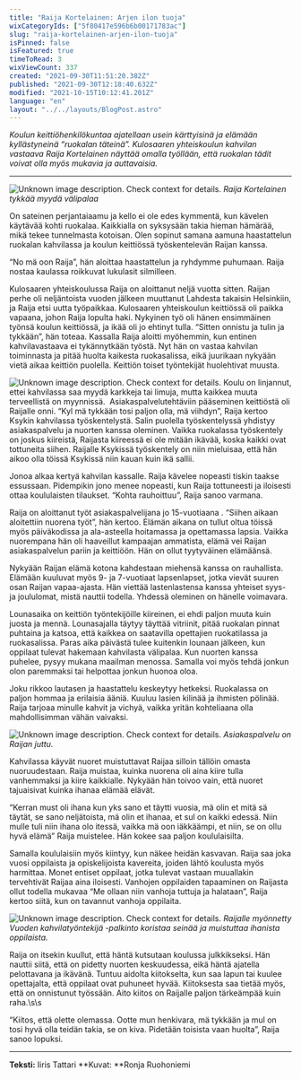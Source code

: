 ```yaml
---
title: "Raija Kortelainen: Arjen ilon tuoja"
wixCategoryIds: ["5f80417e596b6b00171783ac"]
slug: "raija-kortelainen-arjen-ilon-tuoja"
isPinned: false
isFeatured: true
timeToRead: 3
wixViewCount: 337
created: "2021-09-30T11:51:20.382Z"
published: "2021-09-30T12:18:40.632Z"
modified: "2021-10-15T10:12:41.201Z"
language: "en"
layout: "../../layouts/BlogPost.astro"
---
```

*Koulun keittiöhenkilökuntaa ajatellaan usein kärttyisinä ja elämään kyllästyneinä “ruokalan täteinä”. Kulosaaren yhteiskoulun kahvilan vastaava Raija Kortelainen näyttää omalla työllään, että ruokalan tädit voivat olla myös mukavia ja auttavaisia.*

---

![Unknown image description. Check context for details.](https://static.wixstatic.com/media/07242a_1c3122da4aef49789db752cd72427166~mv2.png) <!-- Original name: raija2[1].png -->
<span style="textAlignment:center;">*Raija Kortelainen tykkää myydä välipalaa*</span>

On sateinen perjantaiaamu ja kello ei ole edes kymmentä, kun kävelen käytävää kohti ruokalaa. Kaikkialla on syksysään takia hieman hämärää, mikä tekee tunnelmasta kotoisan. Olen sopinut samana aamuna haastattelun ruokalan kahvilassa ja koulun keittiössä työskentelevän Raijan kanssa.&nbsp;

“No mä oon Raija”, hän aloittaa haastattelun ja ryhdymme puhumaan. Raija nostaa kaulassa roikkuvat lukulasit silmilleen.

Kulosaaren yhteiskoulussa Raija on aloittanut neljä vuotta sitten. Raijan perhe oli neljäntoista vuoden jälkeen muuttanut Lahdesta takaisin Helsinkiin, ja Raija etsi uutta työpaikkaa. Kulosaaren yhteiskoulun keittiössä oli paikka vapaana, johon Raija lopulta haki. Nykyinen työ oli hänen ensimmäinen työnsä koulun keittiössä, ja ikää oli jo ehtinyt tulla. “Sitten onnistu ja tulin ja tykkään”, hän toteaa. Kassalla Raija aloitti myöhemmin, kun entinen kahvilavastaava ei tykännytkään työstä. Nyt hän on vastaa kahvilan toiminnasta ja pitää huolta kaikesta ruokasalissa, eikä juurikaan nykyään vietä aikaa keittiön puolella. Keittiön toiset työntekijät huolehtivat muusta.&nbsp;
&nbsp;

![Unknown image description. Check context for details.](https://static.wixstatic.com/media/07242a_c4d6f65ca4c749d58bb476f2af31e300~mv2.png) <!-- Original name: raija4[1].png -->
<span style="textAlignment:center;">Koulu on linjannut, ettei kahvilassa saa myydä karkkeja tai limuja, mutta kaikkea muuta terveellistä on myynnissä.&nbsp;</span>
<span style="textAlignment:center;"></span>
Asiakaspalvelutehtäviin pääseminen keittiöstä oli Raijalle onni. “Kyl mä tykkään tosi paljon olla, mä viihdyn”, Raija kertoo Ksykin kahvilassa työskentelystä. Salin puolella työskentelyssä yhdistyy asiakaspalvelu ja nuorten kanssa oleminen. Vaikka ruokalassa työskentely on joskus kiireistä, Raijasta kiireessä ei ole mitään ikävää, koska kaikki ovat tottuneita siihen. Raijalle Ksykissä työskentely on niin mieluisaa, että hän aikoo olla töissä Ksykissä niin kauan kuin ikä sallii.

Jonoa alkaa kertyä kahvilan kassalle. Raija kävelee nopeasti tiskin taakse essussaan. Pidempikin jono menee nopeasti, kun Raija tottuneesti ja iloisesti ottaa koululaisten tilaukset. “Kohta rauhoittuu”, Raija sanoo varmana.&nbsp;

Raija on aloittanut työt asiakaspalvelijana jo 15-vuotiaana . “Siihen aikaan aloitettiin nuorena työt”, hän kertoo. Elämän aikana on tullut oltua töissä myös päiväkodissa ja ala-asteella hoitamassa ja opettamassa lapsia. Vaikka nuorempana hän oli haaveillut kampaajan ammatista, elämä vei Raijan asiakaspalvelun pariin ja keittiöön. Hän on ollut tyytyväinen elämäänsä.

Nykyään Raijan elämä kotona kahdestaan miehensä kanssa on rauhallista. Elämään kuuluvat myös 9- ja 7-vuotiaat lapsenlapset, jotka vievät suuren osan Raijan vapaa-ajasta. Hän viettää lastenlastensa kanssa yhteiset syys- ja joululomat, mistä nauttii todella. Yhdessä oleminen on hänelle voimavara.

Lounasaika on keittiön työntekijöille kiireinen, ei ehdi paljon muuta kuin juosta ja mennä. Lounasajalla täytyy täyttää vitriinit, pitää ruokalan pinnat puhtaina ja katsoa, että kaikkea on saatavilla opettajien ruokatilassa ja ruokasalissa.  Paras aika päivästä tulee kuitenkin lounaan jälkeen, kun oppilaat tulevat hakemaan kahvilasta välipalaa. Kun nuorten kanssa puhelee, pysyy mukana maailman menossa. Samalla voi myös tehdä jonkun olon paremmaksi tai helpottaa jonkun huonoa oloa.

Joku rikkoo lautasen ja haastattelu keskeytyy hetkeksi. Ruokalassa on paljon hommaa ja erilaisia ääniä. Kuuluu lasien kilinää ja ihmisten pölinää. Raija tarjoaa minulle kahvit ja vichyä, vaikka yritän kohteliaana olla mahdollisimman vähän vaivaksi.&nbsp;

![Unknown image description. Check context for details.](https://static.wixstatic.com/media/07242a_634a620c45234890bd22f425bebd3e01~mv2.png) <!-- Original name: raija7[1].png -->
<span style="textAlignment:center;">*Asiakaspalvelu on Raijan juttu.*</span>

Kahvilassa käyvät nuoret muistuttavat Raijaa silloin tällöin omasta nuoruudestaan. Raija muistaa, kuinka nuorena oli aina kiire tulla vanhemmaksi ja kiire kaikkialle. Nykyään hän toivoo vain, että nuoret tajuaisivat kuinka ihanaa elämää elävät.&nbsp;

“Kerran must oli ihana kun yks sano et täytti vuosia, mä olin et mitä sä täytät, se sano neljätoista, mä olin et ihanaa, et sul on kaikki edessä. Niin mulle tuli niin ihana olo itessä, vaikka mä oon iäkkäämpi, et niin, se on ollu hyvä elämä” Raija muistelee. Hän kokee saa paljon koululaisilta.&nbsp;

Samalla koululaisiin myös kiintyy, kun näkee heidän kasvavan. Raija saa joka vuosi oppilaista ja opiskelijoista kavereita, joiden lähtö koulusta myös harmittaa. Monet entiset oppilaat, jotka tulevat vastaan muuallakin tervehtivät Raijaa aina iloisesti. Vanhojen oppilaiden tapaaminen on Raijasta ollut todella mukavaa “Me ollaan niin vanhoja tuttuja ja halataan”, Raija kertoo siitä, kun on tavannut vanhoja oppilaita.&nbsp;


![Unknown image description. Check context for details.](https://static.wixstatic.com/media/07242a_580b94932e6f4a44a1d1d196b8f0d394~mv2.png) <!-- Original name: raija1[1].png -->
<span style="textAlignment:center;">*Raijalle myönnetty Vuoden kahvilatyöntekijä -palkinto koristaa seinää ja muistuttaa ihanista oppilaista.*</span>

Raija on itsekin kuullut, että häntä kutsutaan koulussa julkkikseksi. Hän nauttii siitä, että on pidetty nuorten keskuudessa, eikä häntä ajatella  pelottavana ja ikävänä. Tuntuu aidolta kiitokselta, kun saa lapun tai kuulee opettajalta, että oppilaat ovat puhuneet hyvää. Kiitoksesta saa tietää myös, että on onnistunut työssään. Aito kiitos on Raijalle paljon tärkeämpää kuin raha.\s\s

“Kiitos, että olette olemassa. Ootte mun henkivara, mä tykkään ja mul on tosi hyvä olla teidän takia, se on kiva. Pidetään toisista vaan huolta”, Raija sanoo lopuksi.&nbsp;

---

**Teksti:** Iiris Tattari
**Kuvat: **Ronja Ruohoniemi






















